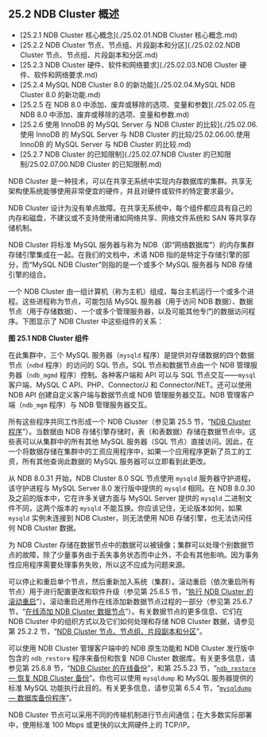 ## 25.2 NDB Cluster 概述

- [25.2.1 NDB Cluster 核心概念](./25.02.01.NDB Cluster 核心概念.md)
- [25.2.2 NDB Cluster 节点、节点组、片段副本和分区](./25.02.02.NDB Cluster 节点、节点组、片段副本和分区.md)
- [25.2.3 NDB Cluster 硬件、软件和网络要求](./25.02.03.NDB Cluster 硬件、软件和网络要求.md)
- [25.2.4 MySQL NDB Cluster 8.0 的新功能](./25.02.04.MySQL NDB Cluster 8.0 的新功能.md)
- [25.2.5 在 NDB 8.0 中添加、废弃或移除的选项、变量和参数](./25.02.05.在 NDB 8.0 中添加、废弃或移除的选项、变量和参数.md)
- [25.2.6 使用 InnoDB 的 MySQL Server 与 NDB Cluster 的比较](./25.02.06.使用 InnoDB 的 MySQL Server 与 NDB Cluster 的比较/25.02.06.00.使用 InnoDB 的 MySQL Server 与 NDB Cluster 的比较.md)
- [25.2.7 NDB Cluster 的已知限制](./25.02.07.NDB Cluster 的已知限制/25.02.07.00.NDB Cluster 的已知限制.md)

NDB Cluster 是一种技术，可以在共享无系统中实现内存数据库的集群。共享无架构使系统能够使用非常便宜的硬件，并且对硬件或软件的特定要求最少。

NDB Cluster 设计为没有单点故障。在共享无系统中，每个组件都应具有自己的内存和磁盘，不建议或不支持使用诸如网络共享、网络文件系统和 SAN 等共享存储机制。

NDB Cluster 将标准 MySQL 服务器与称为 NDB（即“网络数据库”）的内存集群存储引擎集成在一起。在我们的文档中，术语 NDB 指的是特定于存储引擎的部分，而“MySQL NDB Cluster”则指的是一个或多个 MySQL 服务器与 NDB 存储引擎的组合。

一个 NDB Cluster 由一组计算机（称为主机）组成，每台主机运行一个或多个进程。这些进程称为节点，可能包括 MySQL 服务器（用于访问 NDB 数据）、数据节点（用于存储数据）、一个或多个管理服务器，以及可能其他专门的数据访问程序。下图显示了 NDB Cluster 中这些组件的关系：

**图 25.1 NDB Cluster 组件**

在此集群中，三个 MySQL 服务器（`mysqld` 程序）是提供对存储数据的四个数据节点（`ndbd` 程序）的访问的 SQL 节点。SQL 节点和数据节点由一个 NDB 管理服务器（`ndb_mgmd` 程序）控制。各种客户端和 API 可以与 SQL 节点交互——`mysql` 客户端、MySQL C API、PHP、Connector/J 和 Connector/NET。还可以使用 NDB API 创建自定义客户端与数据节点或 NDB 管理服务器交互。NDB 管理客户端（`ndb_mgm` 程序）与 NDB 管理服务器交互。

所有这些程序共同工作形成一个 NDB Cluster（参见第 25.5 节，“[NDB Cluster 程序](#ndb-cluster-programs)”）。当数据由 NDB 存储引擎存储时，表（和表数据）存储在数据节点中。这些表可以从集群中的所有其他 MySQL 服务器（SQL 节点）直接访问。因此，在一个将数据存储在集群中的工资应用程序中，如果一个应用程序更新了员工的工资，所有其他查询此数据的 MySQL 服务器可以立即看到此更改。

从 NDB 8.0.31 开始，NDB Cluster 8.0 SQL 节点使用 `mysqld` 服务器守护进程，该守护进程与 MySQL Server 8.0 发行版中提供的 `mysqld` 相同。在 NDB 8.0.30 及之前的版本中，它在许多关键方面与 MySQL Server 提供的 `mysqld` 二进制文件不同，这两个版本的 `mysqld` 不能互换。你应该记住，无论版本如何，如果 `mysqld` 实例未连接到 NDB Cluster，则无法使用 NDB 存储引擎，也无法访问任何 NDB Cluster 数据。

为 NDB Cluster 存储在数据节点中的数据可以被镜像；集群可以处理个别数据节点的故障，除了少量事务由于丢失事务状态而中止外，不会有其他影响。因为事务性应用程序需要处理事务失败，所以这不应成为问题来源。

可以停止和重启单个节点，然后重新加入系统（集群）。滚动重启（依次重启所有节点）用于进行配置更改和软件升级（参见第 25.6.5 节，“[执行 NDB Cluster 的滚动重启](#performing-a-rolling-restart-of-an-ndb-cluster)”）。滚动重启还用作在线添加新数据节点过程的一部分（参见第 25.6.7 节，“[在线添加 NDB Cluster 数据节点](#adding-ndb-cluster-data-nodes-online)”）。有关数据节点的更多信息、它们在 NDB Cluster 中的组织方式以及它们如何处理和存储 NDB Cluster 数据，请参见第 25.2.2 节，“[NDB Cluster 节点、节点组、片段副本和分区](#ndb-cluster-nodes-node-groups-fragment-replicas-and-partitions)”。

可以使用 NDB Cluster 管理客户端中的 NDB 原生功能和 NDB Cluster 发行版中包含的 `ndb_restore` 程序来备份和恢复 NDB Cluster 数据库。有关更多信息，请参见第 25.6.8 节，“[NDB Cluster 的在线备份](#online-backup-of-ndb-cluster)”，和第 25.5.23 节，“[`ndb_restore` — 恢复 NDB Cluster 备份](#ndb_restore-restore-an-ndb-cluster-backup)”。你也可以使用 `mysqldump` 和 MySQL 服务器提供的标准 MySQL 功能执行此目的。有关更多信息，请参见第 6.5.4 节，“[`mysqldump` — 数据库备份程序](#mysqldump-a-database-backup-program)”。

NDB Cluster 节点可以采用不同的传输机制进行节点间通信；在大多数实际部署中，使用标准 100 Mbps 或更快的以太网硬件上的 TCP/IP。